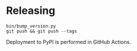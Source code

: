 # Releasing

```
bin/bump_version.py
git push && git push --tags
```

Deployment to PyPI is performed in GitHub Actions.
